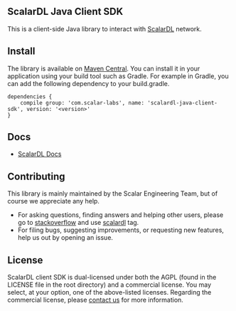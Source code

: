 ## ScalarDL Java Client SDK

This is a client-side Java library to interact with [ScalarDL](https://github.com/scalar-labs/scalardl) network.

## Install
The library is available on [Maven Central](https://search.maven.org/search?q=a:scalardl-java-client-sdk). You can install it in your application using your build tool such as Gradle.
For example in Gradle, you can add the following dependency to your build.gradle.
```
dependencies {
    compile group: 'com.scalar-labs', name: 'scalardl-java-client-sdk', version: '<version>'
}
```

## Docs
* [ScalarDL Docs](https://scalar-labs.github.io/scalardl/)

## Contributing 
This library is mainly maintained by the Scalar Engineering Team, but of course we appreciate any help.

* For asking questions, finding answers and helping other users, please go to [stackoverflow](https://stackoverflow.com/) and use [scalardl](https://stackoverflow.com/questions/tagged/scalardl) tag.
* For filing bugs, suggesting improvements, or requesting new features, help us out by opening an issue.

## License
ScalarDL client SDK is dual-licensed under both the AGPL (found in the LICENSE file in the root directory) and a commercial license. You may select, at your option, one of the above-listed licenses. Regarding the commercial license, please [contact us](https://scalar-labs.com/contact_us/) for more information.
